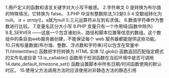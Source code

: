 1.用户定义的函数和语言关键字对大小写不敏感。
2.字符串文 0 是转换为布尔值的特殊情况，它转换为 false。
3.PHP 中没有整数除法,1/2是0.5
4.空数组转化为 null。 $a = array()，$a就为null
5.三元运算符从左到右求值。
6.数值字符串作为整数进行比较。
7.变量名区分大小写
8.PHP 变量只有一个作用域(函数中除外)
9.$_SERVER ——这是一个包含诸如头、路径和脚本位置等信息的数组。这个数组中的条目由web服务器创建，不能保证每个 web 服务器都能提供这些功能。
10.只有标量数据(布尔值、整数、浮点数和字符串)可以包含在常量中
11.htmlentities() 函数把字符转换为 HTML 实体
12.glob() 函数返回匹配指定模式的文件名或目录
13.is_callable() 函数用于检测函数在当前环境中是否可调用
14.date_default_timezone_set() 函数设置脚本中所有日期/时间函数使用的默认时区。
15.使用父方法调用方法时应该使用对非静态方法的静态引用